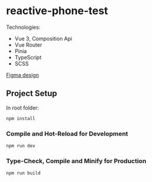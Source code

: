 # reactive-phone-test

Technologies: 
 - Vue 3, Composition Api
 - Vue Router
 - Pinia
 - TypeScript
 - SCSS

[Figma design](https://www.figma.com/file/bwIXQsqLiyf5cJxjsWpJzi/TZ-front?type=design&node-id=1-307&mode=design&t=WbUDBKadfsc1H80t-0)

## Project Setup
In root folder: 

```sh
npm install
```

### Compile and Hot-Reload for Development

```sh
npm run dev
```

### Type-Check, Compile and Minify for Production

```sh
npm run build
```
